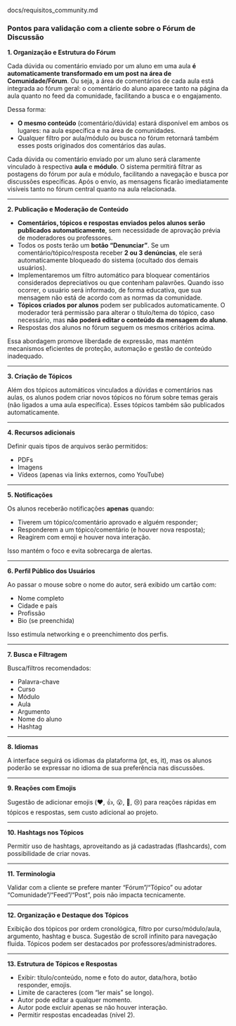 docs/requisitos_community.md

### Pontos para validação com a cliente sobre o Fórum de Discussão

**1. Organização e Estrutura do Fórum**

Cada dúvida ou comentário enviado por um aluno em uma aula
**é automaticamente transformado em um post na área de
Comunidade/Fórum**. Ou seja, a área de comentários de cada
aula está integrada ao fórum geral: o comentário do aluno
aparece tanto na página da aula quanto no feed da
comunidade, facilitando a busca e o engajamento.

Dessa forma:

- **O mesmo conteúdo** (comentário/dúvida) estará disponível
  em ambos os lugares: na aula específica e na área de
  comunidades.
- Qualquer filtro por aula/módulo ou busca no fórum
  retornará também esses posts originados dos comentários
  das aulas.

Cada dúvida ou comentário enviado por um aluno será
claramente vinculado à respectiva **aula** e **módulo**. O
sistema permitirá filtrar as postagens do fórum por aula e
módulo, facilitando a navegação e busca por discussões
específicas. Após o envio, as mensagens ficarão
imediatamente visíveis tanto no fórum central quanto na aula
relacionada.

---

**2. Publicação e Moderação de Conteúdo**

- **Comentários, tópicos e respostas enviados pelos alunos
  serão publicados automaticamente**, sem necessidade de
  aprovação prévia de moderadores ou professores.
- Todos os posts terão um **botão “Denunciar”**. Se um
  comentário/tópico/resposta receber **2 ou 3 denúncias**,
  ele será automaticamente bloqueado do sistema (ocultado
  dos demais usuários).
- Implementaremos um filtro automático para bloquear
  comentários considerados depreciativos ou que contenham
  palavrões. Quando isso ocorrer, o usuário será informado,
  de forma educativa, que sua mensagem não está de acordo
  com as normas da comunidade.
- **Tópicos criados por alunos** podem ser publicados
  automaticamente. O moderador terá permissão para alterar o
  título/tema do tópico, caso necessário, mas **não poderá
  editar o conteúdo da mensagem do aluno**.
- Respostas dos alunos no fórum seguem os mesmos critérios
  acima.

Essa abordagem promove liberdade de expressão, mas mantém
mecanismos eficientes de proteção, automação e gestão de
conteúdo inadequado.

---

**3. Criação de Tópicos**

Além dos tópicos automáticos vinculados a dúvidas e
comentários nas aulas, os alunos podem criar novos tópicos
no fórum sobre temas gerais (não ligados a uma aula
específica). Esses tópicos também são publicados
automaticamente.

---

**4. Recursos adicionais**

Definir quais tipos de arquivos serão permitidos:

- PDFs
- Imagens
- Vídeos (apenas via links externos, como YouTube)

---

**5. Notificações**

Os alunos receberão notificações **apenas** quando:

- Tiverem um tópico/comentário aprovado e alguém responder;
- Responderem a um tópico/comentário (e houver nova
  resposta);
- Reagirem com emoji e houver nova interação.

Isso mantém o foco e evita sobrecarga de alertas.

---

**6. Perfil Público dos Usuários**

Ao passar o mouse sobre o nome do autor, será exibido um
cartão com:

- Nome completo
- Cidade e país
- Profissão
- Bio (se preenchida)

Isso estimula networking e o preenchimento dos perfis.

---

**7. Busca e Filtragem**

Busca/filtros recomendados:

- Palavra-chave
- Curso
- Módulo
- Aula
- Argumento
- Nome do aluno
- Hashtag

---

**8. Idiomas**

A interface seguirá os idiomas da plataforma (pt, es, it),
mas os alunos poderão se expressar no idioma de sua
preferência nas discussões.

---

**9. Reações com Emojis**

Sugestão de adicionar emojis (❤️, 👍, 😮, 👏, 😢) para
reações rápidas em tópicos e respostas, sem custo adicional
ao projeto.

---

**10. Hashtags nos Tópicos**

Permitir uso de hashtags, aproveitando as já cadastradas
(flashcards), com possibilidade de criar novas.

---

**11. Terminologia**

Validar com a cliente se prefere manter “Fórum”/“Tópico” ou
adotar “Comunidade”/“Feed”/“Post”, pois não impacta
tecnicamente.

---

**12. Organização e Destaque dos Tópicos**

Exibição dos tópicos por ordem cronológica, filtro por
curso/módulo/aula, argumento, hashtag e busca. Sugestão de
scroll infinito para navegação fluida. Tópicos podem ser
destacados por professores/administradores.

---

**13. Estrutura de Tópicos e Respostas**

- Exibir: título/conteúdo, nome e foto do autor, data/hora,
  botão responder, emojis.
- Limite de caracteres (com “ler mais” se longo).
- Autor pode editar a qualquer momento.
- Autor pode excluir apenas se não houver interação.
- Permitir respostas encadeadas (nível 2).
